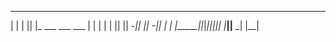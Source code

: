 <!-- language: lang-none -->
                                  
 _ _ _  _                   _____ 
| | | || |_  ___  ___  ___ |     |
| | | ||   || -_||  _|| -_||  |  |
|_____||_|_||___||_|  |___||__  _|
                              |__|

